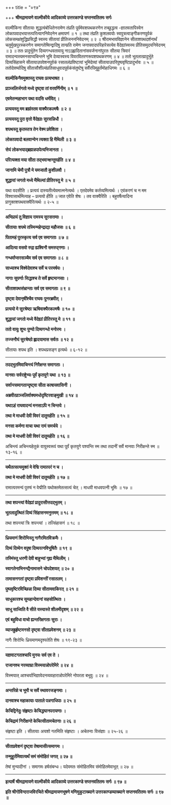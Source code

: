 +++
title = "०९७"

+++
**श्रीमद्रामायणे वाल्मीकीये आदिकाव्ये उत्तरकाण्डे सप्तनवतितमः सर्गः**

वाल्मीकिना सीतायाः शुद्धत्वंबोधितेनरामेण तंप्रति पूर्वमेवशपथकरणेन तच्छुद्धत्व -ज्ञातवतापिस्वेन लोकापवादभयात्तत्परित्यागनिवेदनेन क्षमापणं ॥ १ ॥ तथा तंप्रति कुशलवयोः स्वपुत्रत्वाङ्गीकरणपूर्वकं लोकसमक्षंशुद्धिप्रसिद्धौ स्वस्य सीतायां प्रीतिजनननिवेदनम् ॥ २ ॥ श्रीरामभावविज्ञानेन सीताशपथदर्शनार्थं चतुर्मुखपुरस्करणेन समागतेष्विन्द्वादिषु तान्प्रति रामेण जनापवादपरिहारेसत्येव वैदेह्यांस्वस्य प्रीतिसमुदयनिवेदनम् ॥ ३ ॥ ततः प्रादुर्भूतेन दिव्यगन्धवतावायु नाऽऽह्लादितानांसवर्जनानांपुरतः सीतया त्रिवारं रामादन्यस्यमनसाप्यचिन्तने भूमि देव्यास्वस्य विवरवितरणरूपशपथकरणम् ॥ ४ ॥ ततो भूतलात्प्रादुर्भूते दिव्यसिंहासने सीतायाउपवेशनपूर्वकं रसातलंप्रविष्टायां भूमिदेव्यां सीतायाउपरिपुष्पवृष्टिप्रादुर्भावः ॥ ५ ॥ ततोदेवर्ष्यादिषु सीतासौशील्यंप्रतिसाधुवादपूर्वकंसंतुष्टेषु सर्वैरपिमुहूर्तंमोहाधिगमः ॥ ६ ॥

**वाल्मीकिनैवमुक्तस्तु राघवः प्रत्यभाषत ।**

**प्राञ्जलिर्जगतो मध्ये दृष्ट्वा तां वरवर्णिनीम् ॥ १ ॥**

**एवमेतन्महाभाग यथा वदसि धर्मवित् ।**

**प्रत्ययस्तु मम ब्रह्मंस्तव वाक्यैरकल्मषैः ॥ २ ॥**

**प्रत्ययस्तु पुरा वृत्तो वैदेह्याः सुरसन्निधौ ।**

**शपथस्तु कृतस्तत्र तेन वेश्म प्रवेशिता ।**

**लोकापवादो बलवान्येन त्यक्ता हि मैथिली ॥ ३ ॥**

**सेयं लोकभयाद्ब्रह्मन्नपापेत्यभिजानता ।**

**परित्यक्ता मया सीता तद्भवान्क्षन्तुमर्हति ॥ ४ ॥**

**जानामि चेमौ पुत्रौ मे यमजातौ कुशीलवौ ।**

**शुद्धायां जगतो मध्ये मैथिल्यां प्रीतिरस्तु मे ॥ ५ ॥**

यथा वदसीति । प्रत्ययं दास्यतीत्येवमात्मनेत्यर्थः । एतदेवमेव कर्तव्यमित्यर्थः । एवंकरणं च न मम विश्वासार्थमित्याह – प्रत्ययो हीति ॥ जात एवेति शेषः । तव वाक्यैरिति । बहुवर्षेत्यादिना प्रागुक्तशपथवाक्यैरित्यर्थः ॥ २-५ ॥

****

**अभिप्रायं तु विज्ञाय रामस्य सुरसत्तमाः ।**

**सीतायाः शपथे तस्मिन्महेन्द्राद्या महौजसः ॥ ६ ॥**

**पितामहं पुरस्कृत्य सर्व एव समागताः ॥ ७ ॥**

**आदित्या वसवो रुद्रा ह्यश्विनौ समरुद्गणाः ।**

**गन्धर्वाप्सरसञ्चैव सर्व एव समागताः ॥ ८ ॥**

**साध्याश्च विश्वेदेवाश्च सर्वे च परमर्षयः ।**

**नागाः सुपर्णाः सिद्धाश्च ते सर्वे हृष्टमानसाः ।**

**सीताशपथसंभ्रान्ताः सर्व एव समागताः ॥ ९ ॥**

**दृष्ट्वा देवानृषींश्चैव राघवः पुनरब्रवीत् ।**

**प्रत्ययो मे सुरश्रेष्ठा ऋषिवाक्यैरकल्मषैः ॥ १० ॥**

**शुद्धायां जगतो मध्ये वैदेह्यां प्रीतिरस्तु मे ॥ ११ ॥**

**ततो वायुः शुभः पुण्यो दिव्यगन्धो मनोरमः ।**

**तज्जनौघं सुरश्रेष्ठो ह्लादयामास सर्वतः ॥ १२ ॥**

सीतायाः शपथ इति । शपथप्रसङ्ग इत्यर्थः ॥ ६-१२ ॥

****

**तदद्भुतमिवाचिन्त्यं निरैक्षन्त समागताः ।**

**मानवाः सर्वराष्ट्रेभ्यः पूर्वं कृतयुगे यथा ॥ १३ ॥**

**सर्वान्त्समागतान्दृष्ट्वा सीता काषायवासिनी ।**

**अब्रवीत्प्राञ्जलिर्वाक्यमधोदृष्टिरवाङ्मुखी ॥ १४ ॥**

**यथाऽहं राघवादन्यं मनसाऽपि न चिन्तये ।**

**तथा मे माधवी देवी विवरं दातुमर्हति ॥ १५ ॥**

**मनसा कर्मणा वाचा यथा रामं समर्चये ।**

**तथा मे माधवी देवी विवरं दातुमर्हति ॥ १६ ॥**

अचिन्त्यं अचिन्त्यहेतुकं वायुस्वरूपं यथा पूर्वं कृतयुगे पश्यन्ति स्म तथा तदानीं सर्वे मानवाः निरीक्षन्ते स्म ॥ १३-१६ ॥

****

**यथैतत्सत्यमुक्तं मे वेद्मि रामात्परं न च ।**

**तथा मे माधवी देवी विवरं दातुमर्हति ॥ १७ ॥**

रामात्परमन्यं पुरुषं न वेद्मीति यथोक्तमेतत्सत्यं चेत् । माधवी माधवपत्नी भूमिः ॥ १७ ॥

****

**तथा शपन्त्यां वैदेह्यां प्रादुरासीत्तदद्भुतम् ।**

**भूतलादुत्थितं दिव्यं सिंहासनमनुत्तमम् ॥ १८ ॥**

तथा शपन्त्यां त्रिः शपन्त्यां । तत्सिंहासनं ॥ १८ ॥

****

**ध्रियमाणं शिरोभिस्तु नागैरमितविक्रमैः ।**

**दिव्यं दिव्येन वपुषा दिव्यरत्नविभूषितैः ॥ १९ ॥**

**तस्मिंस्तु धरणी देवी बाहुभ्यां गृह्य मैथिलीम् ।**

**स्वागतेनाभिनन्द्यैनामासने चोपदेशयत् ॥ २० ॥**

**तामासनगतां दृष्ट्वा प्रविशन्तीं रसातलम् ।**

**पुष्पवृष्टिरविच्छिन्ना दिव्या सीतामवाकिरत् ॥ २१ ॥**

**साधुकारश्च सुमहान्देवानां सहसोत्थितः ।**

**साधु साध्विति वै सीते यस्यास्ते शीलमीदृशम् ॥ २२ ॥**

**एवं बहुविधा वाचो ह्यन्तरिक्षगताः सुराः ।**

**व्याजह्रुर्हृष्टमनसो दृष्ट्वा सीताप्रवेशनम् ॥ २३ ॥**

नागैः शिरोभिः ध्रियमाणमदृश्यतेति शेषः ॥ १९-२३ ॥

****

**यज्ञवाटगताश्चापि मुनयः सर्व एव ते ।**

**राजानश्च नरव्याघ्रा विस्मयान्नोपरेमिरे ॥ २४ ॥**

विस्मयात् आश्चर्याभिज्ञावेदनव्यवहारान्नोपरेमिरे नोपरता बभूवुः ॥ २४ ॥

****

**अन्तरिक्षे च भूमौ च सर्वे स्थावरजङ्गमाः ।**

**दानवाश्च महाकायाः पाताले पन्नगाधिपाः ॥ २५ ॥**

**केचिद्विनेदुः संहृष्टाः केचिद्ध्यानपरायणाः ।**

**केचिद्रामं निरीक्षन्ते केचित्सीतामचेतनाः ॥ २६ ॥**

संहृष्टा इति । सीतायाः अयशो गतमिति संहृष्टाः । अचेतनाः विसंज्ञाः ॥ २५-२६ ॥

****

**सीताप्रवेशनं दृष्ट्वा तेषामासीत्समागमः ।**

**तन्मुहूर्तमिवात्यर्थं समं संमोहितं जगत् ॥ २७ ॥**

तेषां मुन्यादीनां । समागमः हर्षसंबन्धः। यदेवमतः संमोहितमिव संमोहितमेवाभूत् ॥ २७ ॥

****

**इत्यार्षे श्रीमद्रामायणे वाल्मीकीये आदिकाव्ये उत्तरकाण्डे सप्तनवतितमः सर्गः ॥ ९७ ॥**

**इति श्रीगोविन्दराजविरचिते श्रीमद्रामायणभूषणे मणिमुकुटाख्याने उत्तरकाण्डव्याख्याने सप्तनवतितमः सर्गः ॥ ९७ ॥**
